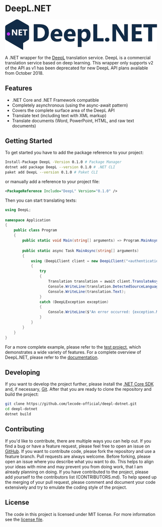 # DeepL.NET

![DeepL.NET Logo](https://github.com/lecode-official/deepl-dotnet/blob/master/documentation/images/banner.png "DeepL.NET Logo")

A .NET wrapper for the [DeepL](https://www.deepl.com/translator) translation service. DeepL is a commercial translation service based on deep learning. This wrapper only supports v2 of the API as v1 has been deprecated for new DeepL API plans available from October 2018.

## Features

- .NET Core and .NET Framework compatible
- Completely asynchronous (using the async-await pattern)
- Covers the complete surface area of the DeepL API
- Translate text (including text with XML markup)
- Translate documents (Word, PowerPoint, HTML, and raw text documents)

## Getting Started

To get started you have to add the package reference to your project:

```bash
Install-Package DeepL -Version 0.1.0 # Package Manager
dotnet add package DeepL --version 0.1.0 # .NET CLI
paket add DeepL --version 0.1.0 # Paket CLI
```

or manually add a reference to your project file:

```xml
<PackageReference Include="DeepL" Version="0.1.0" />
```

Then you can start translating texts:

```csharp
using DeepL;

namespace Application
{
    public class Program
    {
        public static void Main(string[] arguments) => Program.MainAsync(arguments).Wait();

        public static async Task MainAsync(string[] arguments)
        {
            using (DeepLClient client = new DeepLClient("<authentication key>")
            {
                try
                {
                    Translation translation = await client.TranslateAsync("This is a test sentence.", Language.German);
                    Console.WriteLine(translation.DetectedSourceLanguage);
                    Console.WriteLine(translation.Text);
                }
                catch (DeepLException exception)
                {
                    Console.WriteLine($"An error occurred: {exception.Message}");
                }
            }
        }
    }
}
```

For a more complete example, please refer to the [test project](https://github.com/lecode-official/deepl-dotnet/tree/master/source/DeepL.Test), which demonstrates a wide variety of features. For a complete overview of DeepL.NET, please refer to the [documentation](https://github.com/lecode-official/deepl-dotnet/blob/master/documentation/documentation.md).

## Developing

If you want to develop the project further, please install the [.NET Core SDK](https://dotnet.microsoft.com/download) and, if necessary, [Git](https://git-scm.com/downloads). After that you are ready to clone the repository and build the project:

```bash
git clone https://github.com/lecode-official/deepl-dotnet.git
cd deepl-dotnet
dotnet build
```

## Contributing

If you'd like to contribute, there are multiple ways you can help out. If you find a bug or have a feature request, please feel free to open an issue on [GitHub](https://github.com/lecode-official/deepl-dotnet/issues). If you want to contribute code, please fork the repository and use a feature branch. Pull requests are always welcome. Before forking, please open an issue where you describe what you want to do. This helps to align your ideas with mine and may prevent you from doing work, that I am already planning on doing. If you have contributed to the project, please add yourself to the contributors list (CONTRIBUTORS.md). To help speed up the merging of your pull request, please comment and document your code extensively and try to emulate the coding style of the project.

## License

The code in this project is licensed under MIT license. For more information see the [license file](https://github.com/lecode-official/deepl-dotnet/blob/master/LICENSE).

